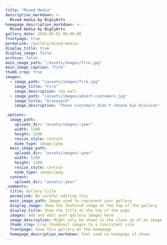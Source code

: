 ```yaml
---
title: "Mixed Media"
description_markdown: >-
  Mixed media by BigCyArts
homepage_description_markdown: >-
  Mixed media by BigCyArts
gallery_date: 2018-05-01 00:00:00
frontpage: true
permalink: /gallery/mixed-media/
display_title: true
display_image: false
archive: false
main_image_path: "/assets/images/fire.jpg"
main_image_caption: "Fire"
thumb_crop: true
images:
  - image_path: "/assets/images/fire.jpg"
    image_title: "Fire"
    image_description: sky wall
  - image_path: "/assets/images/advert-customers.jpg"
    image_title: "Graveyard"
    image_description: "These customers didn't choose Eye Division"

_options:
  image_path:
    uploads_dir: "assets/images/:year"
    width: 1200
    height: 1200
    resize_style: contain
    mime_type: image/jpeg
  main_image_path:
    uploads_dir: "assets/images/:year"
    width: 1200
    height: 1200
    resize_style: contain
    mime_type: image/jpeg
  content:
    uploads_dir: "assets/:year"
_comments:
  title: Gallery title
  permalink: Be careful editing this
  main_image_path: Image used to represent your gallery
  display_image: Show the featured image at the top of the gallery
  display_title: Show the title at the top of the page
  images: Add and edit your gallery images here
  image_description: Might only be shown in the close up of an image
  thumb_crop: Crop thumbnail images to a consistent size
  frontpage: Show this gallery on the homepage
  homepage_description_markdown: Text used on homepage if shown
---
```

